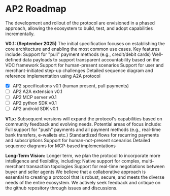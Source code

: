 # AP2 Roadmap

The development and rollout of the protocol are envisioned in a phased approach,
allowing the ecosystem to build, test, and adopt capabilities incrementally.

**V0.1: (September 2025)** The initial specification focuses on establishing the
core architecture and enabling the most common use cases. Key features include:
Support for "pull" payment methods (e.g., credit/debit cards) Well-defined data
payloads to support transparent accountability based on the VDC framework Support
for human-present scenarios Support for user and merchant-initiated step-up
challenges Detailed sequence diagram and reference implementation using A2A
protocol

- [x] AP2 specifications v0.1 (human present, pull payments)
- [ ] AP2 A2A extension v0.1
- [ ] AP2 MCP server v0.1
- [ ] AP2 python SDK v0.1
- [ ] AP2 android SDK v0.1

**V1.x:** Subsequent versions will expand the protocol's capabilities based on
community feedback and evolving needs. Potential areas of focus include: Full
support for "push" payments and all payment methods (e.g., real-time bank
transfers, e-wallets etc.) Standardized flows for recurring payments and
subscriptions Support for human-not-present scenarios Detailed sequence diagrams
for MCP-based implementations

**Long-Term Vision:** Longer term, we plan the protocol to incorporate more
intelligence and flexibility, including: Native support for complex,
multi-merchant transaction topologies Support for real-time negotiations between
buyer and seller agents We believe that a collaborative approach is essential to
creating a protocol that is robust, secure, and meets the diverse needs of the
entire ecosystem. We actively seek feedback and critique on the github
repository through issues and discussions.
